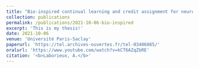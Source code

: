 ```yaml
---
title: "Bio-inspired continual learning and credit assignment for neuromorphic computing"
collection: publications
permalink: /publications/2021-10-06-bio-inspired
excerpt: 'This is my thesis!'
date: 2021-10-06
venue: 'Université Paris-Saclay'
paperurl: 'https://tel.archives-ouvertes.fr/tel-03406085/'
oralurl: 'https://www.youtube.com/watch?v=kCT6AZqZbRE'
citation: '<b>Laborieux, A.</b>'
---
```

